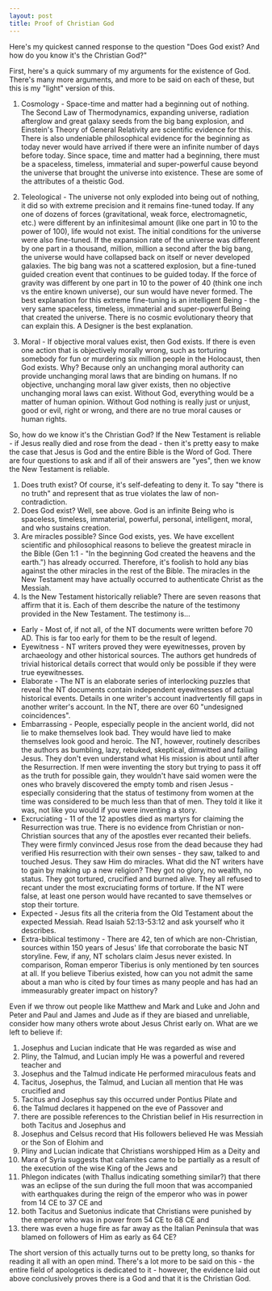 ```yaml
---
layout: post
title: Proof of Christian God
---
```


Here's my quickest canned response to the question "Does God exist? And how do you know it's the Christian God?"

First, here's a quick summary of my arguments for the existence of God. There's many more arguments, and more to be said on each of these, but this is my "light" version of this.

1. Cosmology - Space-time and matter had a beginning out of nothing. The Second Law of Thermodynamics, expanding universe, radiation afterglow and great galaxy seeds from the big bang explosion, and Einstein's Theory of General Relativity are scientific evidence for this. There is also undeniable philosophical evidence for the beginning as today never would have arrived if there were an infinite number of days before today. Since space, time and matter had a beginning, there must be a spaceless, timeless, immaterial and super-powerful cause beyond the universe that brought the universe into existence. These are some of the attributes of a theistic God.

2. Teleological - The universe not only exploded into being out of nothing, it did so with extreme precision and it remains fine-tuned today. If any one of dozens of forces (gravitational, weak force, electromagnetic, etc.) were different by an infinitesimal amount (like one part in 10 to the power of 100), life would not exist. The initial conditions for the universe were also fine-tuned. If the expansion rate of the universe was different by one part in a thousand, million, million a second after the big bang, the universe would have collapsed back on itself or never developed galaxies. The big bang was not a scattered explosion, but a fine-tuned guided creation event that continues to be guided today. If the force of gravity was different by one part in 10 to the power of 40 (think one inch vs the entire known universe), our sun would have never formed. The best explanation for this extreme fine-tuning is an intelligent Being - the very same spaceless, timeless, immaterial and super-powerful Being that created the universe. There is no cosmic evolutionary theory that can explain this. A Designer is the best explanation.

3. Moral - If objective moral values exist, then God exists. If there is even one action that is objectively morally wrong, such as torturing somebody for fun or murdering six million people in the Holocaust, then God exists. Why? Because only an unchanging moral authority can provide unchanging moral laws that are binding on humans. If no objective, unchanging moral law giver exists, then no objective unchanging moral laws can exist. Without God, everything would be a matter of human opinion. Without God nothing is really just or unjust, good or evil, right or wrong, and there are no true moral causes or human rights.

So, how do we know it's the Christian God? If the New Testament is reliable - if Jesus really died and rose from the dead - then it's pretty easy to make the case that Jesus is God and the entire Bible is the Word of God. There are four questions to ask and if all of their answers are "yes", then we know the New Testament is reliable.

1. Does truth exist? Of course, it's self-defeating to deny it. To say "there is no truth" and represent that as true violates the law of non-contradiction.
2. Does God exist? Well, see above. God is an infinite Being who is spaceless, timeless, immaterial, powerful, personal, intelligent, moral, and who sustains creation.
3. Are miracles possible? Since God exists, yes. We have excellent scientific and philosophical reasons to believe the greatest miracle in the Bible (Gen 1:1 - "In the beginning God created the heavens and the earth.") has already occurred. Therefore, it's foolish to hold any bias against the other miracles in the rest of the Bible. The miracles in the New Testament may have actually occurred to authenticate Christ as the Messiah.
4. Is the New Testament historically reliable? There are seven reasons that affirm that it is. Each of them describe the nature of the testimony provided in the New Testament. The testimony is…

* Early - Most of, if not all, of the NT documents were written before 70 AD. This is far too early for them to be the result of legend.
* Eyewitness - NT writers proved they were eyewitnesses, proven by archaeology and other historical sources. The authors get hundreds of trivial historical details correct that would only be possible if they were true eyewitnesses.
* Elaborate - The NT is an elaborate series of interlocking puzzles that reveal the NT documents contain independent eyewitnesses of actual historical events. Details in one writer's account inadvertently fill gaps in another writer's account. In the NT, there are over 60 "undesigned coincidences".
* Embarrassing - People, especially people in the ancient world, did not lie to make themselves look bad. They would have lied to make themselves look good and heroic. The NT, however, routinely describes the authors as bumbling, lazy, rebuked, skeptical, dimwitted and failing Jesus. They don't even understand what His mission is about until after the Resurrection. If men were inventing the story but trying to pass it off as the truth for possible gain, they wouldn't have said women were the ones who bravely discovered the empty tomb and risen Jesus - especially considering that the status of testimony from women at the time was considered to be much less than that of men. They told it like it was, not like you would if you were inventing a story.
* Excruciating - 11 of the 12 apostles died as martyrs for claiming the Resurrection was true. There is no evidence from Christian or non-Christian sources that any of the apostles ever recanted their beliefs. They were firmly convinced Jesus rose from the dead because they had verified His resurrection with their own senses - they saw, talked to and touched Jesus. They saw Him do miracles. What did the NT writers have to gain by making up a new religion? They got no glory, no wealth, no status. They got tortured, crucified and burned alive. They all refused to recant under the most excruciating forms of torture. If the NT were false, at least one person would have recanted to save themselves or stop their torture.
* Expected - Jesus fits all the criteria from the Old Testament about the expected Messiah. Read Isaiah 52:13-53:12 and ask yourself who it describes.
* Extra-biblical testimony - There are 42, ten of which are non-Christian, sources within 150 years of Jesus' life that corroborate the basic NT storyline. Few, if any, NT scholars claim Jesus never existed. In comparison, Roman emperor Tiberius is only mentioned by ten sources at all. If you believe Tiberius existed, how can you not admit the same about a man who is cited by four times as many people and has had an immeasurably greater impact on history?

Even if we throw out people like Matthew and Mark and Luke and John and Peter and Paul and James and Jude as if they are biased and unreliable, consider how many others wrote about Jesus Christ early on. What are we left to believe if:

1. Josephus and Lucian indicate that He was regarded as wise and
2. Pliny, the Talmud, and Lucian imply He was a powerful and revered teacher and
3. Josephus and the Talmud indicate He performed miraculous feats and
4. Tacitus, Josephus, the Talmud, and Lucian all mention that He was crucified and
5. Tacitus and Josephus say this occurred under Pontius Pilate and
6. the Talmud declares it happened on the eve of Passover and
7. there are possible references to the Christian belief in His resurrection in both Tacitus and Josephus and 
8. Josephus and Celsus record that His followers believed He was Messiah or the Son of Elohim and
9. Pliny and Lucian indicate that Christians worshipped Him as a Deity and
10. Mara of Syria suggests that calamites came to be partially as a result of the execution of the wise King of the Jews and
11. Phlegon indicates (with Thallus indicating something similar?) that there was an eclipse of the sun during the full moon that was accompanied with earthquakes during the reign of the emperor who was in power from 14 CE to 37 CE and
12. both Tacitus and Suetonius indicate that Christians were punished by the emperor who was in power from 54 CE to 68 CE and
13. there was even a huge fire as far away as the Italian Peninsula that was blamed on followers of Him as early as 64 CE?

The short version of this actually turns out to be pretty long, so thanks for reading it all with an open mind. There's a lot more to be said on this - the entire field of apologetics is dedicated to it - however, the evidence laid out above conclusively proves there is a God and that it is the Christian God.
